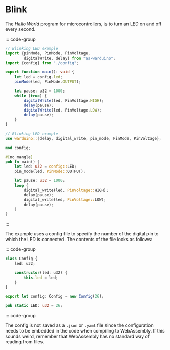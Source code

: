 # Blink

The _Hello World_ program for microcontrollers, is to turn an LED on and off every second.

::: code-group
```ts [AS]
// Blinking LED example
import {pinMode, PinMode, PinVoltage,
        digitalWrite, delay} from "as-warduino";
import {config} from "./config";

export function main(): void {
    let led = config.led;
    pinMode(led, PinMode.OUTPUT);

    let pause: u32 = 1000;
    while (true) {
        digitalWrite(led, PinVoltage.HIGH);
        delay(pause);
        digitalWrite(led, PinVoltage.LOW);
        delay(pause);
    }
}
```

```rust [Rust]
// Blinking LED example
use warduino::{delay, digital_write, pin_mode, PinMode, PinVoltage};

mod config;

#[no_mangle]
pub fn main() {
    let led: u32 = config::LED;
    pin_mode(led, PinMode::OUTPUT);

    let pause: u32 = 1000;
    loop {
        digital_write(led, PinVoltage::HIGH);
        delay(pause);
        digital_write(led, PinVoltage::LOW);
        delay(pause);
    }
}
```
:::

The example uses a config file to specify the number of the digital pin to which the LED is connected.
The contents of the file looks as follows:

::: code-group
```ts [AS]
class Config {
    led: u32;

    constructor(led: u32) {
        this.led = led;
    }
}

export let config: Config = new Config(26);
```

```rust [Rust]
pub static LED: u32 = 26;
```
::: code-group

The config is not saved as a `.json` or `.yaml` file since the configuration needs to be embedded in the code when compiling to WebAssembly. If this sounds weird, remember that WebAssembly has no standard way of reading from files.

